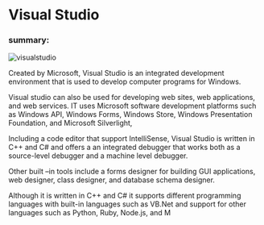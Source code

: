 # Visual Studio

### summary:

![visualstudio](vs.jpg)














Created by Microsoft, Visual Studio is an integrated development environment that is used to develop computer programs for Windows.

Visual studio can also be used for developing web sites, web applications, and web services. IT uses Microsoft software development platforms such as Windows API, Windows Forms, Windows Store, Windows Presentation Foundation, and Microsoft Silverlight,

Including a code editor that support IntelliSense, Visual Studio is written in C++ and C# and offers a an integrated debugger that works both as a source-level debugger and a machine level debugger.

Other built –in tools include a forms designer for building GUI applications, web designer, class designer, and database schema designer.

Although it is written in C++ and C# it supports different programming languages with built-in languages such as VB.Net and support for other languages such as Python, Ruby, Node.js, and M

